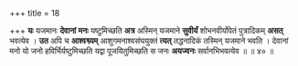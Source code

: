 +++
title = 18

+++
**यः** यजमानः **देवानां** **मनः** यष्टुमिच्छति **अत्र** अस्मिन् यजमाने **सुवीर्यं** शोभनवीर्योपेतं पुत्रादिकम् **असत्** भवत्येव । **उत** अपि च **आश्वश्व्यम्** आशुगमनाश्वसंघयुक्तं **त्यत्** तद्धनादिकं तस्मिन् यजमाने भवति । देवानां मनो यो जनो हविर्भिर्यष्टुमिच्छति यद्वा पूजयितुमिच्छति स जनः **अयज्वनः** सर्वानभिभवत्येव ॥ ॥ ४० ॥